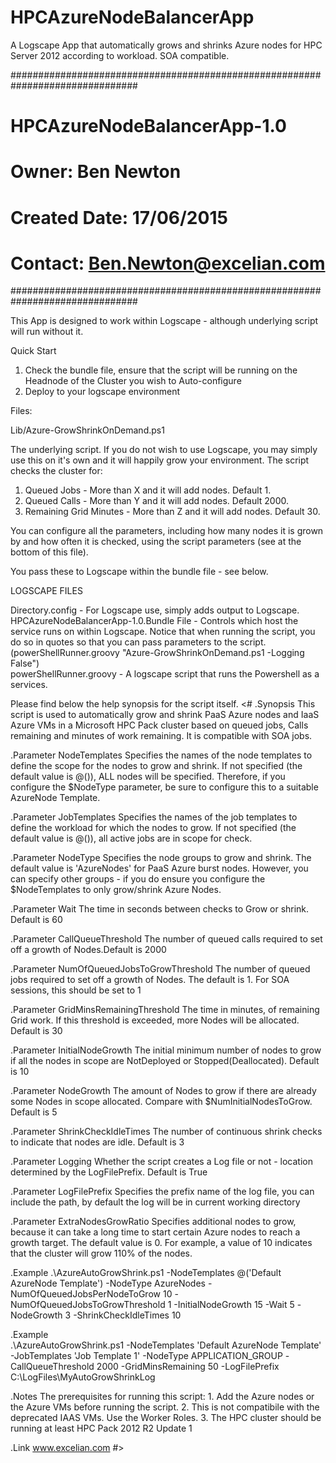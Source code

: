 # HPCAzureNodeBalancerApp
A Logscape App that automatically grows and shrinks Azure nodes for HPC Server 2012  according to workload. SOA compatible.

###############################################################################
# HPCAzureNodeBalancerApp-1.0
# Owner: Ben Newton
# Created Date: 17/06/2015
# Contact: Ben.Newton@excelian.com
###############################################################################

This App is designed to work within Logscape - although underlying script will run without it. 

Quick Start

1. Check the bundle file, ensure that the script will be running on the Headnode of the Cluster you wish to Auto-configure
2. Deploy to your logscape environment

Files:

Lib/Azure-GrowShrinkOnDemand.ps1

The underlying script. If you do not wish to use Logscape, you may simply use this on it's own and it will happily grow your environment. The script checks the cluster for:

1. Queued Jobs - More than X and it will add nodes. Default 1.
2. Queued Calls - More than Y and it will add nodes. Default 2000.
3. Remaining Grid Minutes - More than Z and it will add nodes. Default 30.

You can configure all the parameters, including how many nodes it is grown by and how often it is checked, using the script parameters (see at the bottom of this file). 

You pass these to Logscape within the bundle file - see below. 


LOGSCAPE FILES

Directory.config - For Logscape use, simply adds output to Logscape.   
HPCAzureNodeBalancerApp-1.0.Bundle File - Controls which host the service runs on within Logscape. Notice that when running the script, you do so in quotes so that you can pass parameters to the script.
 (powerShellRunner.groovy "Azure-GrowShrinkOnDemand.ps1 -Logging False")   
powerShellRunner.groovy - A logscape script that runs the Powershell as a services.


Please find below the help synopsis for the script itself. 
<# 
   .Synopsis 
    This script is used to automatically grow and shrink PaaS Azure nodes and IaaS Azure VMs in a Microsoft HPC Pack cluster based on queued jobs, Calls remaining and minutes of work remaining. It is compatible with SOA jobs.

   .Parameter NodeTemplates
    Specifies the names of the node templates to define the scope for the nodes to grow and shrink. If not specified (the default value is @()), ALL nodes will be specified. Therefore, if you configure the $NodeType parameter, be sure to configure this to a suitable AzureNode Template.

   .Parameter JobTemplates
    Specifies the names of the job templates to define the workload for which the nodes to grow. If not specified (the default value is @()), all active jobs are in scope for check.

   .Parameter NodeType
    Specifies the node groups to grow and shrink. The default value is 'AzureNodes' for PaaS Azure burst nodes. However, you can specify other groups - if you do ensure you configure the $NodeTemplates to only grow/shrink Azure Nodes. 

   .Parameter Wait
    The time in seconds between checks to Grow or shrink. Default is 60

   .Parameter CallQueueThreshold
    The number of queued calls required to set off a growth of Nodes.Default is 2000

   .Parameter NumOfQueuedJobsToGrowThreshold
    The number of queued jobs required to set off a growth of Nodes. The default is 1. For SOA sessions, this should be set to 1 

   .Parameter GridMinsRemainingThreshold
    The time in minutes, of remaining Grid work. If this threshold is exceeded, more Nodes will be allocated. Default is 30

   .Parameter InitialNodeGrowth
    The initial minimum number of nodes to grow if all the nodes in scope are NotDeployed or Stopped(Deallocated). Default is 10

   .Parameter NodeGrowth
    The amount of Nodes to grow if there are already some Nodes in scope allocated. Compare with $NumInitialNodesToGrow. Default is 5

   .Parameter ShrinkCheckIdleTimes
    The number of continuous shrink checks to indicate that nodes are idle. Default is 3

   .Parameter Logging
    Whether the script creates a Log file or not - location determined by the LogFilePrefix. Default is True

   .Parameter LogFilePrefix
    Specifies the prefix name of the log file, you can include the path, by default the log will be in current working directory

   .Parameter ExtraNodesGrowRatio
    Specifies additional nodes to grow, because it can take a long time to start certain Azure nodes to reach a growth target. The default value is 0. For example, a value of 10 indicates that the cluster will grow 110% of the nodes.

   .Example 
    .\AzureAutoGrowShrink.ps1 -NodeTemplates @('Default AzureNode Template') -NodeType AzureNodes -NumOfQueuedJobsPerNodeToGrow 10 -NumOfQueuedJobsToGrowThreshold 1 -InitialNodeGrowth 15 -Wait 5 -NodeGrowth 3 -ShrinkCheckIdleTimes 10 

   .Example  
    .\AzureAutoGrowShrink.ps1 -NodeTemplates 'Default AzureNode Template' -JobTemplates 'Job Template 1' -NodeType APPLICATION_GROUP -CallQueueThreshold 2000 -GridMinsRemaining 50 -LogFilePrefix C:\LogFiles\MyAutoGrowShrinkLog

   .Notes 
    The prerequisites for running this script:
    1. Add the Azure nodes or the Azure VMs before running the script.
    2. This is not compatibile with the deprecated IAAS VMs. Use the Worker Roles.
    3. The HPC cluster should be running at least HPC Pack 2012 R2 Update 1

   .Link 
   www.excelian.com
#>
